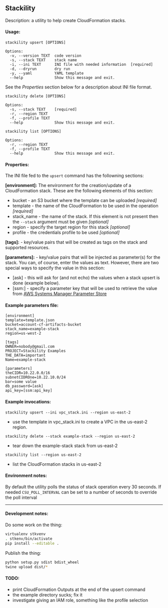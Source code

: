## Stackility
Description: a utility to help create CloudFormation stacks.

#### Usage:
```
stackility upsert [OPTIONS]

Options:
  -v, --version TEXT  code version
  -s, --stack TEXT    stack name
  -i, --ini TEXT      INI file with needed information  [required]
  -d, --dryrun        dry run
  -y, --yaml          YAML template
  --help              Show this message and exit.
```
See the *Properties* section below for a description about INI file format.

```
stackility delete [OPTIONS]

Options:
  -s, --stack TEXT    [required]
  -r, --region TEXT
  -f, --profile TEXT
  --help              Show this message and exit.
```

```
stackility list [OPTIONS]

Options:
  -r, --region TEXT
  -f, --profile TEXT
  --help              Show this message and exit.
```

#### Properties:
The INI file fed to the ```upsert``` command has the followning sections:

**[environment]:**
The environment for the creation/update of a CloudFormation stack. These are the following 
elements of this section:

* bucket - an S3 bucket where the template can be uploaded *[required]*
* template - the name of the CloudFormation to be used in the operation *[required]*
* stack_name - the name of the stack. If this element is not present then the
```--stack``` argument must be given *[optional]*
* region - specify the target region for this stack *[optional]*
* profile - the credentials profile to be used *[optional]*

**[tags]:** - key/value pairs that will be created as tags on the stack and
supported resources.

**[parameters]:** - key/value pairs that will be injected as parameter(s) for the
stack. You can, of course, enter the values as text. However, there are two
special ways to specify the value in this section:

* [ask] - this will ask for (and not echo) the values when a stack upsert is
done (example below). 
* [ssm:<SSM-PARAMETER>] - specify a parameter key that will be used to retrieve
the value from [AWS Systems Manager Parameter Store](https://docs.aws.amazon.com/systems-manager/latest/userguide/systems-manager-paramstore.html)

#### Example parameters file:
```
[environment]
template=template.json
bucket=account-cf-artifacts-bucket
stack_name=example-stack
region=us-west-2

[tags]
OWNER=nobody@gmail.com
PROJECT=Stackility Examples
THE_DATA=important
Name=example-stack

[parameters]
theCIDR=10.22.0.0/16
subnetCIDROne=10.22.10.0/24
bar=some value
db_password=[ask]
api_key=[ssm:api_key]
```

#### Example invocations:
```stackility upsert --ini vpc_stack.ini --region us-east-2```

* use the template in vpc_stack.ini to create a VPC in the us-east-2 region.

```stackility delete --stack example-stack --region us-east-2```

* tear down the example-stack stack from us-east-2

```stackility list --region us-east-2```

* list the CloudFormation stacks in us-east-2

#### Environment notes:
By default the utility polls the status of stack operation every 30 seconds. If
needed ```CSU_POLL_INTERVAL``` can be set to a number of seconds to override the 
poll interval

---

#### Development notes:

Do some work on the thing:
```bash
virtualenv stkvenv
. stkenv/bin/activate
pip install --editable .
```

Publish the thing:
```bash
python setup.py sdist bdist_wheel
twine upload dist/*
```

#### TODO:

* print CloudFormation Outputs at the end of the upsert command
* the example directory sucks; fix it
* investigate giving an IAM role, something like the profile  selection

